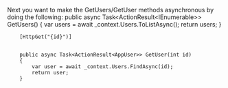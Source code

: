 Next you want to make the GetUsers/GetUser methods asynchronous by doing the following:
public async Task<ActionResult<IEnumerable<AppUser>>> GetUsers()
        {
            var users = await _context.Users.ToListAsync();
            return users;
        }


        [HttpGet("{id}")]


        public async Task<ActionResult<AppUser>> GetUser(int id)
        {
            var user = await _context.Users.FindAsync(id);
            return user;
        }


